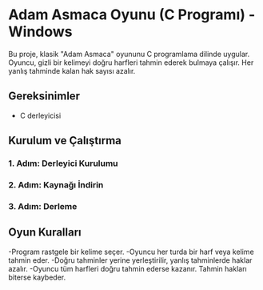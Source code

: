 # Adam Asmaca Oyunu (C Programı) - Windows

Bu proje, klasik "Adam Asmaca" oyununu C programlama dilinde uygular. Oyuncu, gizli bir kelimeyi doğru harfleri tahmin ederek bulmaya çalışır. Her yanlış tahminde kalan hak sayısı azalır.

## Gereksinimler

- C derleyicisi

## Kurulum ve Çalıştırma

### 1. Adım: Derleyici Kurulumu
### 2. Adım: Kaynağı İndirin
### 3. Adım: Derleme

## Oyun Kuralları

-Program rastgele bir kelime seçer.
-Oyuncu her turda bir harf veya kelime tahmin eder.
-Doğru tahminler yerine yerleştirilir, yanlış tahminlerde haklar azalır.
-Oyuncu tüm harfleri doğru tahmin ederse kazanır. Tahmin hakları biterse kaybeder.
